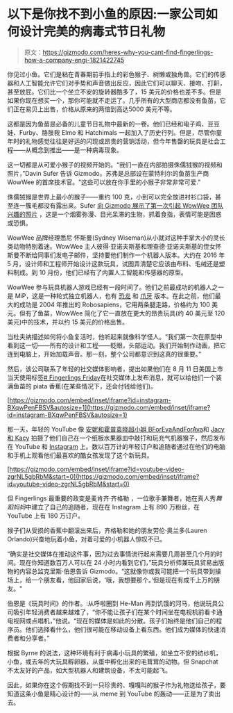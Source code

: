 # 以下是你找不到小鱼的原因:一家公司如何设计完美的病毒式节日礼物

> 原文：<https://gizmodo.com/heres-why-you-cant-find-fingerlings-how-a-company-engi-1821422745>

你见过小鱼。它们是粘在青春期前手指上的彩色猴子、树懒或独角兽。它们的传感器和人工智能允许它们对手势和声音做出反应，因此它们可以聊天、接吻、打鼾，甚至放屁。它们比一个坐立不安的旋转器酷多了，15 美元的价格也差不多。但是如果你现在想买一个，那你可能就不走运了。几乎所有的大型商店都没有鱼苗，它们正在易贝上出售，价格从原来的两倍到高达5000 美元不等。



这都是因为鱼苗是必备的儿童节日礼物中最新的一卷。他们已经和电子鸡、豆豆娃、Furby、胳肢我 Elmo 和 Hatchimals 一起加入了历史行列。但是，尽管你童年时的礼物感觉往往是好运的闪现或昂贵的营销活动，但今年售罄的玩具是社会工程——从概念到推出——是一种病毒现象。

这一切都是从可爱小猴子的视频开始的。“我们一直在内部拍摄侏儒狨猴的视频和照片，”Davin Sufer 告诉 Gizmodo。苏弗是总部设在蒙特利尔的鱼苗生产商 WowWee 的首席技术官。"这些可以放在你手里的小猴子非常非常可爱."

侏儒狨猴是世界上最小的猴子——重约 100 克，小到可以完全放进衬衫口袋，甚至连一簇毛都没有露出来。Sufer [向 Gizmodo 展示了第一次引起 WowWee 团队兴趣的照片](https://i.pinimg.com/originals/41/8f/48/418f48d526a3cd84c57a4132a193ec51.jpg) ，这是一个烟雾弥漫、目光呆滞的生物，抓着食指，表情可能是困惑或恐惧。

WowWee 品牌经理悉尼·怀斯曼(Sydney Wiseman)从小就对这种手掌大小的灵长类动物特别着迷。WowWee 主人彼得·亚诺夫斯基和理查德·亚诺夫斯基的侄女怀斯曼不断给同事们发电子邮件，坚持要他们制作一个机器人版本。大约在 2016 年 5 月，设计师和工程师开始设计这款玩具，试图弄清楚它应该由布料、毛绒还是塑料制成。到 10 月份，他们已经有了内置人工智能和传感器的原型。

WowWee 参与玩具机器人游戏已经有一段时间了。他们之前最成功的机器人之一是 MiP，这是一种轮式独立机器人，也有 [恐龙](https://wowwee.com/miposaur/) 和 [爪牙](https://wowwee.com/minion-mip-turbo-dave) 版本。在此之前，他们最大的成功是 2004 年推出的 Robosapiens，它用两条腿走路，价格约为 100 美元。但有了鱼苗，WowWee 简化了它一直放在更大的昂贵玩具(约 40 美元至 120 美元)中的技术，并以约 15 美元的价格出售。

当杜夫纳描述如何将小鱼复活时，他听起来就像科学怪人。“我们第一次在原型中看到这一切——所有的设计和工程——眨眼，头部运动。我们开始制作动画，把它连到电脑上，开始加载声音。那一刻，整个公司都意识到这真的很重要。”

然后，该公司联系了年轻的社交媒体影响者，提出如果他们在 8 月 11 日美国上市当天使用标签[# Fingerlings Friday](https://www.fingerlings.com/fingerlingsfriday/)在社交媒体上发布消息，就可以给他们一个装满鱼苗的 piata 香蕉(在某些情况下，还会付钱给他们)。

 [https://gizmodo.com/embed/inset/iframe?id=instagram-BXqwPenFBSV&autosize=1](https://gizmodo.com/embed/inset/iframe?id=instagram-BXqwPenFBSV&autosize=1) 

那一天，年轻的 YouTube 像 [安妮和霍普](https://www.youtube.com/watch?v=jUW_Ru6lf1k&feature=youtu.be)[袁晓超小姐 B](https://www.youtube.com/watch?v=K9Lr9EwEwf4)[ForEvaAndForAva](https://www.youtube.com/watch?v=_8mKKYl9PWw)和 [Jacy 和 Kacy](https://www.youtube.com/watch?v=GF38S8WmRKU) 拍摄了他们自己在一个纸板水果器皿中敲打和玩充气机器猴子，然后发布在 YouTube 和 [Instagram](https://www.instagram.com/p/BXglZf2HRQT/?taken-by=annie_rose_cole) 上。数以百万计的年轻订户和追随者通过在他们的电脑和手机上观看他们最喜欢的酷女孩发现了这个新玩具。

 [https://gizmodo.com/embed/inset/iframe?id=youtube-video-zgrNL5gbRbM&start=0](https://gizmodo.com/embed/inset/iframe?id=youtube-video-zgrNL5gbRbM&start=0) 

但 Fingerlings 最重要的政变是麦肯齐·齐格勒 ，一位歌手兼舞者，她在真人秀*舞蹈妈妈*中建立了自己的追随者，现在在 Instagram 上有 890 万粉丝，在 YouTube 上有 180 万订户。

猴子们从受损的香蕉中翻滚出来后，齐格勒和她的朋友劳伦·奥兰多(Lauren Orlando)兴奋地玩着小鱼，对着可爱的小机器人惊叹不已。

“确实是社交媒体在推动这件事，因为过去事情流行起来需要几周甚至几个月的时间。现在你知道数百万人可以在 24 小时内看到它们，”玩具分析师兼玩具贸易出版物的内容总监克里斯·伯恩告诉 Gizmodo。“这就像你或我可能把一个玩具带到操场上，给一个朋友看，他回家后说，‘哦，我想要那个。’但是现在有成千上万的朋友。"

伯恩是《玩具时间》的作者。:从呼啦圈到 He-Man 再到饥饿的河马，他说玩具公司吸引年轻消费者越来越难了，“你不能让孩子们在某个时间坐在电视机前看卡通电视网或点唱机，”他说。“现在的媒体是如此的分散。孩子们始终是他们自己的程序员。他们选择看什么，他们很可能在移动设备上看东西。他们成为媒体的快速消费者和分享者。”

根据 Byrne 的说法，这种环境有利于病毒小玩具的繁殖，如坐立不安的纺纱机，小鱼，或去年的大玩具孵卵器，从蛋中孵化出来的毛茸茸的动物。但 Snapchat 不太友好的产品，如大型机器人和建筑设备，不太可能起飞。

因此，如果你在这个假期找不到一只珍贵的、嘎嘎叫的猴子作为礼物送给孩子，要知道这条小鱼是精心设计的——从 meme 到 YouTube 的轰动——正是为了卖出去。